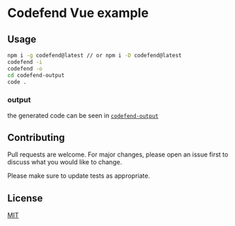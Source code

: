 # Codefend Vue example

## Usage

```bash
npm i -g codefend@latest // or npm i -D codefend@latest
codefend -i
codefend -o
cd codefend-output
code .
```

### output

the generated code can be seen in [`codefend-output`](https://github.com/Codefend/core/tree/main/examples/vue/codefend-output)

## Contributing

Pull requests are welcome. For major changes, please open an issue first to discuss what you would like to change.

Please make sure to update tests as appropriate.

## License

[MIT](https://choosealicense.com/licenses/mit/)
